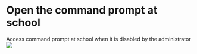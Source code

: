 # Open the command prompt at school
Access command prompt at school when it is disabled by the administrator
![](https://i.imgur.com/b2hfKV2.png)
